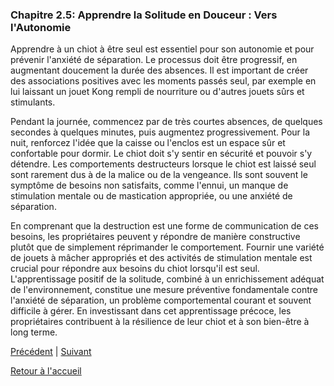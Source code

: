 ### **Chapitre 2.5: Apprendre la Solitude en Douceur : Vers l'Autonomie**

Apprendre à un chiot à être seul est essentiel pour son autonomie et pour prévenir l'anxiété de séparation. Le processus doit être progressif, en augmentant doucement la durée des absences. Il est important de créer des associations positives avec les moments passés seul, par exemple en lui laissant un jouet Kong rempli de nourriture ou d'autres jouets sûrs et stimulants.

Pendant la journée, commencez par de très courtes absences, de quelques secondes à quelques minutes, puis augmentez progressivement. Pour la nuit, renforcez l'idée que la caisse ou l'enclos est un espace sûr et confortable pour dormir. Le chiot doit s'y sentir en sécurité et pouvoir s'y détendre. Les comportements destructeurs lorsque le chiot est laissé seul sont rarement dus à de la malice ou de la vengeance. Ils sont souvent le symptôme de besoins non satisfaits, comme l'ennui, un manque de stimulation mentale ou de mastication appropriée, ou une anxiété de séparation.

En comprenant que la destruction est une forme de communication de ces besoins, les propriétaires peuvent y répondre de manière constructive plutôt que de simplement réprimander le comportement. Fournir une variété de jouets à mâcher appropriés et des activités de stimulation mentale est crucial pour répondre aux besoins du chiot lorsqu'il est seul. L'apprentissage positif de la solitude, combiné à un enrichissement adéquat de l'environnement, constitue une mesure préventive fondamentale contre l'anxiété de séparation, un problème comportemental courant et souvent difficile à gérer. En investissant dans cet apprentissage précoce, les propriétaires contribuent à la résilience de leur chiot et à son bien-être à long terme. 

[Précédent](./2.4_la_proprete.md) | [Suivant](./2.6_gerer_les_mordillements.md)

[Retour à l'accueil](../index.md) 